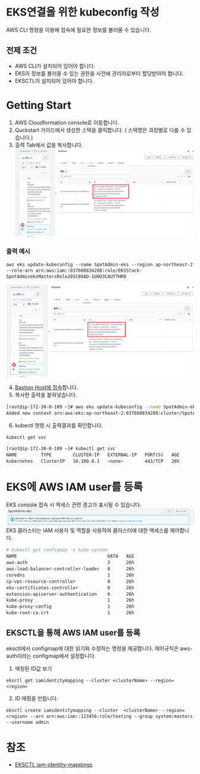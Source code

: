 # EKS연결을 위한 kubeconfig 작성
AWS CLI 명령을 이용해 접속에 필요한 정보를 불러올 수 있습니다.
## 전제 조건
- AWS CLI가 설치되어 있어야 합니다.
- EKS의 정보를 불러올 수 있는 권한을 사전에 관리자로부터 할당받아야 합니다.
- EKSCTL이 설치되어 있어야 합니다.

# Getting Start
1. AWS Cloudformation console로 이동합니다.
2. Quckstart 가이드에서 생성한 스택을 클릭합니다. ( 스택명은 과정별로 다를 수 있습니다.)
3. 출력 Tab에서 값을 복사합니다.
![CloudformationOutput](./Images/CloudformationOutput.png)

### 출력 예시
```
aws eks update-kubeconfig --name SpotAdmin-eks --region ap-northeast-2 --role-arn arn:aws:iam::037660834288:role/EKSStack-SpotAdmineksMastersRole285C86AD-1U0O3CAUYTHRO
```
![CloudformationOutput](./Images/CloudformationOutput.png)

4. [Bastion Host에 접속](./ConnectToBastion.md)합니다.
5. 복사한 출력을 붙혀넣습니다.
```bash
[root@ip-172-30-0-109 ~]# aws eks update-kubeconfig --name SpotAdmin-eks --region ap-northeast-2 --role-arn arn:aws:iam::037660834288:role/EKSStack-SpotAdmineksMastersRole285C86AD-1U0O3CAUYTHRO
Added new context arn:aws:eks:ap-northeast-2:037660834288:cluster/SpotAdmin-eks to /root/.kube/config
```

6. kubectl 명령 시 출력결과를 확인합니다.
```
kubectl get svc
```
```bash
[root@ip-172-30-0-109 ~]# kubectl get svc
NAME         TYPE        CLUSTER-IP   EXTERNAL-IP   PORT(S)   AGE
kubernetes   ClusterIP   10.100.0.1   <none>        443/TCP   26h
```

# EKS에 AWS IAM user를 등록
EKS console 접속 시 엑세스 관련 경고가 표시될 수 있습니다.
![EKSconsoleAccessDenied](./Images/EKSconsoleAccessDenied.png)
EKS 클러스터는 IAM 사용자 및 역할을 사용하여 클러스터에 대한 액세스를 제어합니다.

```bash
# kubectl get configmap -n kube-system
NAME                                  DATA   AGE
aws-auth                              3      26h
aws-load-balancer-controller-leader   0      26h
coredns                               1      26h
cp-vpc-resource-controller            0      26h
eks-certificates-controller           0      26h
extension-apiserver-authentication    6      26h
kube-proxy                            1      26h
kube-proxy-config                     1      26h
kube-root-ca.crt                      1      26h
```
## EKSCTL을 통해 AWS IAM user를 등록
eksctl에서 configmap에 대한 읽기와 수정하는 명령을 제공합니다.
제어규칙은 aws-auth이라는 configmap에서 설정합니다. 
1. 매칭된 ID값 보기
```
eksctl get iamidentitymapping --cluster <clusterName> --region=<region>
```
2. ID 매핑을 만듭니다.
```
eksctl create iamidentitymapping --cluster  <clusterName> --region=<region> --arn arn:aws:iam::123456:role/testing --group system:masters --username admin
```
# 참조
- [EKSCTL iam-identity-mappings](https://eksctl.io/usage/iam-identity-mappings/)